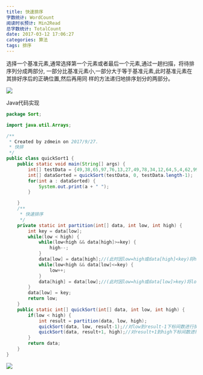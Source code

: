 ```yaml
---
title: 快速排序
字数统计: WordCount
阅读时长预计: Min2Read
总字数统计: TotalCount
date: 2017-03-12 17:06:27
categories: 算法
tags: 排序
---
```


选择一个基准元素,通常选择第一个元素或者最后一个元素,通过一趟扫描，将待排序列分成两部分,
一部分比基准元素小,一部分大于等于基准元素,此时基准元素在其排好序后的正确位置,然后再用同
样的方法递归地排序划分的两部分。

<!--more-->

![](http://pic.sc.chinaz.com/files/pic/pic9/201508/apic14250.jpg)


Java代码实现

```java
package Sort;

import java.util.Arrays;

/**
 * Created by zdmein on 2017/9/27.
 * 快排
 */
public class quickSort1 {
    public static void main(String[] args) {
        int[] testData = {49,38,65,97,76,13,27,49,78,34,12,64,5,4,62,99,98,54,56,17,18,23,34,15,35,25,53,51};
        int[] dataSorted = quickSort(testData, 0, testData.length-1);
        for(int a : dataSorted) {
            System.out.print(a + " ");
        }

    }
    /**
     * 快速排序
     */
    private static int partition(int[] data, int low, int high) {
        int key = data[low];
        while(low < high) {
            while(low<high && data[high]>=key) {
                high--;
            }
            data[low] = data[high];//(此时因low=high或data[high]<key)将high下标处的数赋给low下标处的数，保证data[low]<key
            while(low<high && data[low]<=key) {
                low++;
            }
            data[high] = data[low];//(此时因low=high或data[low]>key)将low下标处的数赋给high下标处的数，保证data[high]>key
        }
        data[low] = key;
        return low;
    }
    public static int[] quickSort(int[] data, int low, int high) {
        if(low < high) {
            int result = partition(data, low, high);
            quickSort(data, low, result-1);//对low到result-1下标间数进行排序
            quickSort(data, result+1, high);//对result+1到high下标间数进行排序
        }
        return data;
    }
}
```


![](http://img.my.csdn.net/uploads/201209/07/1347009479_6587.jpg)
